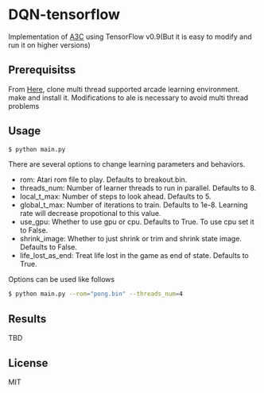 # DQN-tensorflow
Implementation of [A3C](https://arxiv.org/pdf/1602.01783.pdf) using TensorFlow v0.9(But it is easy to modify and run it on higher versions)

## Prerequisitss
From [Here](https://github.com/yuishihara/Arcade-Learning-Environment/tree/multi_thread), clone multi thread supported arcade learning environment.
make and install it. Modifications to ale is necessary to avoid multi thread problems

## Usage

```sh
$ python main.py
```

There are several options to change learning parameters and behaviors.

- rom: Atari rom file to play. Defaults to breakout.bin.
- threads_num: Number of learner threads to run in parallel. Defaults to 8.
- local_t_max: Number of steps to look ahead. Defaults to 5.
- global_t_max: Number of iterations to train. Defaults to 1e-8. Learning rate will decrease propotional to this value.
- use_gpu: Whether to use gpu or cpu. Defaults to True. To use cpu set it to False.
- shrink_image: Whether to just shrink or trim and shrink state image. Defaults to False.
- life_lost_as_end: Treat life lost in the game as end of state. Defaults to True.

Options can be used like follows

```sh
$ python main.py --rom="pong.bin" --threads_num=4
```

## Results

TBD

## License
MIT
